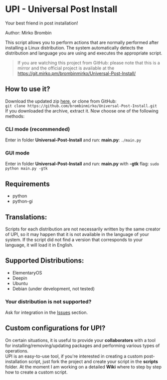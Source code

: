 # UPI - Universal Post Install
Your best friend in post installation!

Author: Mirko Brombin

This script allows you to perform actions that are normally performed after installing a Linux distribution. The system automatically detects the distribution and language you are using and executes the appropriate script.

> If you are watching this project from GitHub: please note that this is a mirror and the official project is available at the https://git.mirko.pm/brombinmirko/Universal-Post-Install/

## How to use it?
Download the updated zip [here](https://github.com/brombinmirko/Universal-Post-Install/-/archive/master/Universal-Post-Install-master.zip), or clone from GitHub:  
	```git clone https://github.com/brombinmirko/Universal-Post-Install.git```  
If you downloaded the archive, extract it. Now choose one of the following methods:

### CLI mode (recommended)
Enter in folder **Universal-Post-Install** and run: **main.py**:
	```./main.py```

### GUI mode
Enter in folder **Universal-Post-Install** and run: **main.py** with **-gtk** flag:
	```sudo python main.py -gtk```

## Requirements
- python 
- python-gi

## Translations:
Scripts for each distribution are not necessarily written by the same creator of UPI, so it may happen that it is not available in the language of your system. If the script did not find a version that corresponds to your language, it will load it in English.

## Supported Distributions:
- ElementaryOS
- Deepin
- Ubuntu
- Debian (under development, not tested)

### Your distribution is not supported?
Ask for integration in the [Issues](https://github.com/brombinmirko/Universal-Post-Install/issues) section.

## Custom configurations for UPI?
On certain situations, it is useful to provide your **collaborators** with a tool for installing/removing/updating packages and performing various types of operations.  
UPI is an easy-to-use tool, if you're interested in creating a custom post-installation script, just fork the project and create your script in the **scripts** folder.
At the moment I am working on a detailed **Wiki** where to step by step how to create a custom script.

